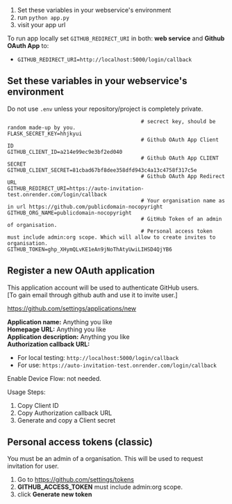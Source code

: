
1. Set these variables in your webservice's environment
2. run `python app.py`
3. visit your app url

To run app locally set `GITHUB_REDIRECT_URI` in both: **web service** and **Github OAuth App** to: 
* `GITHUB_REDIRECT_URI=http://localhost:5000/login/callback`

## Set these variables in your webservice's environment
Do not use `.env` unless your repository/project is completely private.
```
                                           # secrect key, should be random made-up by you.
FLASK_SECRET_KEY=hhjkyui                   
                                           # Github OAuth App Client ID
GITHUB_CLIENT_ID=a214e99ec9e3bf2ed040      
                                           # Github OAuth App CLIENT SECRET
GITHUB_CLIENT_SECRET=81cbad67bf8dee358dfd943c4a13c4758f317c5e 
                                           # Github OAuth App Redirect URL
GITHUB_REDIRECT_URI=https://auto-invitation-test.onrender.com/login/callback 
                                           # Your organisation name as in url https://github.com/publicdomain-nocopyright
GITHUB_ORG_NAME=publicdomain-nocopyright
                                           # GitHub Token of an admin of organisation.
                                           # Personal access token must include admin:org scope. Which will allow to create invites to organisation.
GITHUB_TOKEN=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 
```

## Register a new OAuth application

This application account will be used to authenticate GitHub users.  
[To gain email through github auth and use it to invite user.]  

https://github.com/settings/applications/new

**Application name:** Anything you like  
**Homepage URL:** Anything you like  
**Application description:** Anything you like  
**Authorization callback URL:**  
  * For local testing: `http://localhost:5000/login/callback`  
  * For use: `https://auto-invitation-test.onrender.com/login/callback`  

Enable Device Flow: not needed.  

Usage Steps:  
1. Copy Client ID
2. Copy Authorization callback URL
3. Generate and copy a Client secret




## Personal access tokens (classic)

You must be an admin of a organisation.
This will be used to request invitation for user.

1. Go to https://github.com/settings/tokens
2. **GITHUB_ACCESS_TOKEN** must include admin:org scope. 
3. click **Generate new token**


